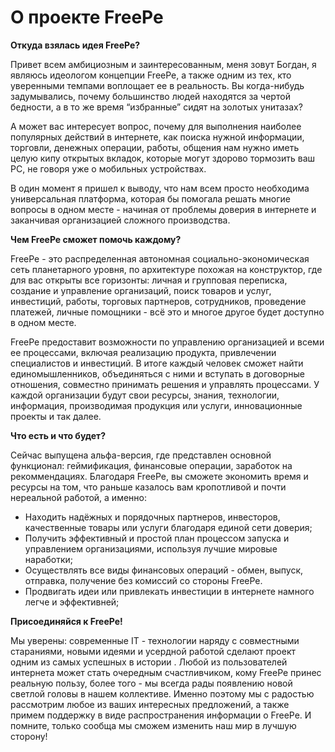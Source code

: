 # О проекте FreePe


**Откуда взялась идея FreePe?**

Привет всем амбициозным и заинтересованным, меня зовут Богдан, я являюсь идеологом концепции FreePe, а также одним из тех, кто уверенными темпами воплощает ее в реальность. Вы когда-нибудь задумывались, почему большинство людей находятся за чертой бедности, а в то же время “избранные” сидят на золотых унитазах?

А может вас интересует вопрос, почему для выполнения наиболее популярных действий в интернете, как поиска нужной информации, торговли, денежных операции, работы, общения нам нужно иметь целую кипу открытых вкладок, которые могут здорово тормозить ваш PC, не говоря уже о мобильных устройствах.

В один момент я пришел к выводу, что нам всем просто необходима универсальная платформа, которая бы помогала решать многие вопросы в одном месте - начиная от проблемы доверия в интернете и заканчивая организацией сложного производства.

**Чем FreePe сможет помочь каждому?** 

  FreePe - это распределенная автономная социально-экономическая сеть планетарного уровня, по архитектуре похожая на конструктор, где для вас открыты все горизонты: личная и групповая переписка, создание и управление организаций, поиск товаров и услуг, инвестиций, работы, торговых партнеров, сотрудников, проведение платежей, личные помощники - всё это и многое другое будет доступно в одном месте. 

FreePe предоставит возможности по управлению организацией и всеми ее процессами, включая реализацию продукта, привлечении специалистов и инвестиций.
В итоге каждый человек сможет найти единомышленников, объединяться с ними и вступать в договорные отношения, совместно принимать решения и управлять процессами. У каждой организации будут свои ресурсы, знания, технологии, информация, производимая продукция или услуги, инновационные проекты и так далее. 

**Что есть и что будет?**

Сейчас выпущена альфа-версия, где представлен основной функционал: геймификация, финансовые операции, заработок на рекоммендациях. Благодаря FreePe, вы сможете экономить время и ресурсы на том, что раньше казалось вам кропотливой и почти нереальной работой, а именно: 

- Находить надёжных и порядочных партнеров, инвесторов, качественные товары или услуги благодаря единой сети доверия;
- Получить эффективный и простой план процессом запуска и управлением организациями, используя лучшие мировые наработки;
- Осуществлять все виды финансовых операций - обмен, выпуск, отправка, получение без комиссий со стороны FreePe.
- Продвигать идеи или привлекать инвестиции в интернете намного легче и эффективней;

**Присоединяйся к FreePe!**

Мы уверены: современные IT - технологии наряду с совместными стараниями, новыми идеями и усердной работой сделают проект одним из самых успешных в истории . Любой из пользователей интернета может стать очередным счастливчиком, кому FreePe принес реальную пользу, более того - мы всегда рады появлению новой светлой головы в нашем коллективе. Именно поэтому мы с радостью рассмотрим любое из ваших интересных предложений, а также примем поддержку в виде распространения информации о FreePe. И помните, только сообща мы сможем изменить наш мир в лучшую сторону!



